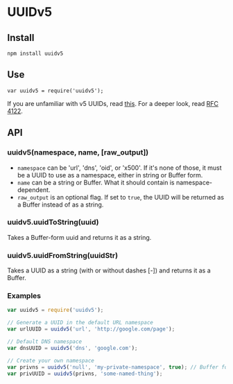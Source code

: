 # UUIDv5

## Install

`npm install uuidv5`


## Use

`var uuidv5 = require('uuidv5');`

If you are unfamiliar with v5 UUIDs, read [this](http://en.wikipedia.org/wiki/Universally_unique_identifier#Version_5_.28SHA-1_hash.29). For a deeper look, read [RFC 4122](http://tools.ietf.org/html/rfc4122).


## API

### uuidv5(namespace, name, [raw_output])

* `namespace` can be 'url', 'dns', 'oid', or 'x500'. If it's none of those, it must be a UUID to use as a namespace, either in string or Buffer form.
* `name` can be a string or Buffer. What it should contain is namespace-dependent.
* `raw_output` is an optional flag. If set to `true`, the UUID will be returned as a Buffer instead of as a string.

### uuidv5.uuidToString(uuid)

Takes a Buffer-form uuid and returns it as a string.

### uuidv5.uuidFromString(uuidStr)

Takes a UUID as a string (with or without dashes [-]) and returns it as a Buffer.


### Examples

```javascript
var uuidv5 = require('uuidv5');

// Generate a UUID in the default URL namespace
var urlUUID = uuidv5('url', 'http://google.com/page');

// Default DNS namespace
var dnsUUID = uuidv5('dns', 'google.com');

// Create your own namespace
var privns = uuidv5('null', 'my-private-namespace', true); // Buffer form is more efficient
var privUUID = uuidv5(privns, 'some-named-thing');
```
